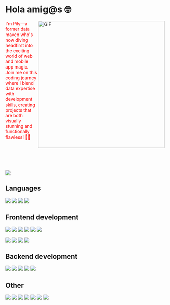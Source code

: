 # Hola amig@s 🤓 
<img align="right" width="400" alt="GIF" src="https://media.giphy.com/media/v1.Y2lkPTc5MGI3NjExNDBmOXZueWxhY281MnpsMjk0aG44ZHFmbHNqdzhvZnVhM3l2eXY5ZyZlcD12MV9pbnRlcm5hbF9naWZfYnlfaWQmY3Q9Zw/LMcB8XospGZO8UQq87/giphy.gif" />

<p align-"left" style="color:red">
I'm Pily—a former data maven who's now diving headfirst into the exciting world of web and mobile app magic. <br/>
Join me on this coding journey where I blend data expertise with development skills, creating projects that are both visually stunning and functionally flawless! 🚀✨ 
</p>

</br>
</br>
</br>
</br>

![](https://komarev.com/ghpvc/?username=pilyct&style=for-the-badge&color=7652d9&abbreviated=true)
## Languages
<p align-"left">
<img src="https://img.shields.io/badge/javascript-ffeb3b?style=for-the-badge&logo=javascript&logoColor=black">
<img src="https://img.shields.io/badge/typescript-037acb?style=for-the-badge&logo=typescript&logoColor=white">
<img src="https://img.shields.io/badge/python-3670A0?style=for-the-badge&logo=python&logoColor=white">
<img src="https://img.shields.io/badge/R-71a5d4?style=for-the-badge&logo=r&logoColor=white">
</p>

## Frontend development
<p align-"left">
<img src="https://img.shields.io/badge/react-%2320232a.svg?style=for-the-badge&logo=react&logoColor=%2361DAFB">
<img src="https://img.shields.io/badge/react native-%2320232a.svg?style=for-the-badge&logo=react&logoColor=%2361DAFB">
<img src="https://img.shields.io/badge/expo-fefefe?style=for-the-badge&logo=expo&logoColor=black">
<img src="https://img.shields.io/badge/angular-%23DD0031.svg?style=for-the-badge&logo=angular&logoColor=white">
<img src="https://img.shields.io/badge/flask-%23000.svg?style=for-the-badge&logo=flask&logoColor=white">
<img src="https://img.shields.io/badge/Shiny-f7f7f7?style=for-the-badge&logo=rstudio">
</p>

<p>
<img src="https://img.shields.io/badge/tailwind-0F172A?style=for-the-badge&logo=tailwindcss">
<img src="https://img.shields.io/badge/html-cf5533?style=for-the-badge&logo=html5&logoColor=white">
<img src="https://img.shields.io/badge/css-254bdd?style=for-the-badge&logo=css3&logoColor=white">
<img src="https://img.shields.io/badge/sass-c76494?style=for-the-badge&logo=sass&logoColor=white">
</p>

## Backend development
<p align-"left">
<img src="https://img.shields.io/badge/node.js-87bf01?style=for-the-badge&logo=node.js&logoColor=white">
<img src="https://img.shields.io/badge/express-f5f5f5?style=for-the-badge&logo=express&logoColor=black">
<img src="https://img.shields.io/badge/koa-eaeaea?style=for-the-badge&logo=koa&logoColor=black">
<img src="https://img.shields.io/badge/postgresql-31658c?style=for-the-badge&logo=postgresql&logoColor=white">
<img src="https://img.shields.io/badge/mongodb-4caf50?style=for-the-badge&logo=mongodb&logoColor=white">
</p>

## Other
<p>
<img src="https://img.shields.io/badge/figma-0F172A?style=for-the-badge&logo=figma&logoColor=fe54b0">
<img src="https://img.shields.io/badge/postman-f76936?style=for-the-badge&logo=postman&logoColor=white">
<img src="https://img.shields.io/badge/github-e6e6e6?style=for-the-badge&logo=github&logoColor=black">
<img src="https://img.shields.io/badge/git-e94e31?style=for-the-badge&logo=git&logoColor=white">
<img src="https://img.shields.io/badge/tableau-1b447a?style=for-the-badge&logo=tableau">
<img src="https://img.shields.io/badge/powerbi-313131?style=for-the-badge&logo=powerbi&logoColor=f3b63f">
<img src="https://img.shields.io/badge/azure-%230072C6.svg?style=for-the-badge&logo=microsoftazure&logoColor=white">
</p>


<!--
**pilyct/pilyct** is a ✨ _special_ ✨ repository because its `README.md` (this file) appears on your GitHub profile.

Here are some ideas to get you started:

- 🔭 I’m currently working on ...
- 🌱 I’m currently learning ...
- 👯 I’m looking to collaborate on ...
- 🤔 I’m looking for help with ...
- 💬 Ask me about ...
- 📫 How to reach me: ...
- 😄 Pronouns: ...
- ⚡ Fun fact: ...
-->
